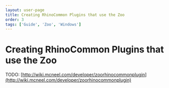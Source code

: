 ```yaml
---
layout: user-page
title: Creating RhinoCommon Plugins that use the Zoo
order: 3
tags: ['Guide', 'Zoo', 'Windows']
---
```


# Creating RhinoCommon Plugins that use the Zoo

TODO: [http://wiki.mcneel.com/developer/zoorhinocommonplugin](http://wiki.mcneel.com/developer/zoorhinocommonplugin)
